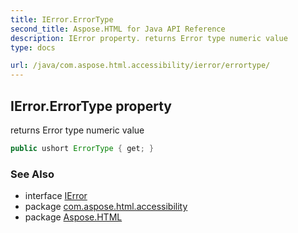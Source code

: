 ```yaml
---
title: IError.ErrorType
second_title: Aspose.HTML for Java API Reference
description: IError property. returns Error type numeric value
type: docs

url: /java/com.aspose.html.accessibility/ierror/errortype/
---
```

## IError.ErrorType property

returns Error type numeric value

```java
public ushort ErrorType { get; }
```

### See Also

* interface [IError](../)
* package [com.aspose.html.accessibility](../../../com.aspose.html.accessibility/)
* package [Aspose.HTML](../../../)
